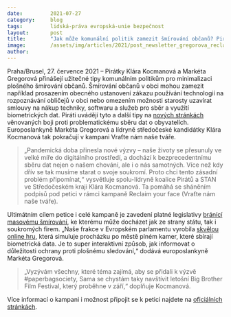 ```yaml
---
date:         2021-07-27
category:     blog
tags:         lidská-práva evropská-unie bezpečnost
layout:       post
title:        "Jak může komunální politik zamezit šmírování občanů? Pirátky přinášejí užitečné tipy"
image:        /assets/img/articles/2021/post_newsletter_gregorova_reclaim_face.png
author:       
---
```


Praha/Brusel, 27. července 2021 – Pirátky Klára Kocmanová a Markéta Gregorová přinášejí užitečné tipy komunálním politikům pro minimalizaci plošného šmírování občanů. Šmírování občanů v obci mohou zamezit například prosazením obecného ustanovení zákazu používání technologií na rozpoznávání obličejů v obci nebo omezením možnosti starosty uzavírat smlouvy na nákup techniky, softwaru a služeb pro sběr a využití biometrických dat. Piráti uvádějí tyto a další tipy na [nových stránkách](https://zo.pirati.cz/tvare) věnovaných boji proti problematickému sběru dat o obyvatelích. Europoslankyně Markéta Gregorová a lídryně středočeské kandidátky Klára Kocmanová tak pokračují v kampani Vraťte nám naše tváře.

> „Pandemická doba přinesla nové výzvy – naše životy se přesunuly ve velké míře do digitálního prostředí, a dochází k bezprecedentnímu sběru dat nejen o našem chování, ale i o nás samotných. Více než kdy dřív se tak musíme starat o svoje soukromí. Proto chci tento zásadní problém připomínat,“ vysvětluje spolu-lídryně koalice Pirátů a STAN ve Středočeském kraji Klára Kocmanová. Ta pomáhá se sháněním podpisů pod petici v rámci kampaně Reclaim your face (Vraťte nám naše tváře). 

Ultimátním cílem petice i celé kampaně je zavedení platné legislativy [bránící masovému šmírování](https://www.pirati.cz/tiskove-zpravy/a-kampan-tvar.html), ke kterému může docházet jak ze strany státu, tak i soukromých firem. „Naše frakce v Evropském parlamentu vyrobila [skvělou online hru](https://www.greens-efa.eu/tools/game/index.html), která simuluje procházku po městě plném kamer, které sbírají biometrická data. Je to super interaktivní způsob, jak informovat o důležitosti ochrany proti plošnému sledování,“ dodává europoslankyně Markéta Gregorová. 

> „Vyzývám všechny, které téma zajímá, aby se přidali k výzvě #paperbagsociety, Sama se chystám taky navštívit letošní Big Brother Film Festival, který proběhne v září,“ doplňuje Kocmanová.

Více informací o kampani i možnost připojit se k petici najdete na [oficiálních stránkách](https://zo.pirati.cz/tvare).

